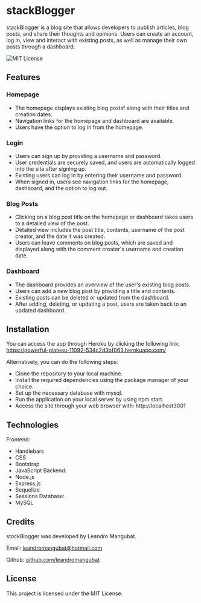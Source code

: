# stackBlogger

stackBlogger is a blog site that allows developers to publish articles, blog posts, and share their thoughts and opinions. Users can create an account, log in, view and interact with existing posts, as well as manage their own posts through a dashboard.

![MIT License](https://img.shields.io/badge/license-MIT-blue.svg)

## Features

### Homepage

- The homepage displays existing blog postsf along with their titles and creation dates.
- Navigation links for the homepage and dashboard are available.
- Users have the option to log in from the homepage.

### Login

- Users can sign up by providing a username and password.
- User credentials are securely saved, and users are automatically logged into the site after signing up.
- Existing users can log in by entering their username and password.
- When signed in, users see navigation links for the homepage, dashboard, and the option to log out.

### Blog Posts

- Clicking on a blog post title on the homepage or dashboard takes users to a detailed view of the post.
- Detailed view includes the post title, contents, username of the post creator, and the date it was created.
- Users can leave comments on blog posts, which are saved and displayed along with the comment creator's username and creation date.

### Dashboard

- The dashboard provides an overview of the user's existing blog posts.
- Users can add a new blog post by providing a title and contents.
- Existing posts can be deleted or updated from the dashboard.
- After adding, deleting, or updating a post, users are taken back to an updated dashboard.

## Installation

You can access the app through Heroku by clicking the following link:
https://powerful-plateau-11092-534c2d3bf063.herokuapp.com/

Alternatively, you can do the following steps:

- Clone the repository to your local machine.
- Install the required dependencies using the package manager of your choice.
- Set up the necessary database with mysql.
- Run the application on your local server by using npm start.
- Access the site through your web browser with: http://localhost3001

## Technologies

Frontend:

- Handlebars
- CSS
- Bootstrap
- JavaScript
  Backend:
- Node.js
- Express.js
- Sequelize
- Sessions
  Database:
- MySQL

## Credits

stockBlogger was developed by Leandro Mangubat.

Email: leandromangubat@hotmail.com

Github: [github.com/leandromangubat](https://github.com/leandromangubat)

## License

This project is licensed under the MIT License.
